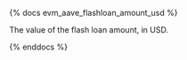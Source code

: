 {% docs evm_aave_flashloan_amount_usd %}

The value of the flash loan amount, in USD. 

{% enddocs %}
